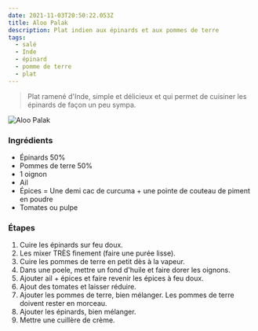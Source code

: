 ```yaml
---
date: 2021-11-03T20:50:22.053Z
title: Aloo Palak
description: Plat indien aux épinards et aux pommes de terre
tags:
  - salé
  - Inde
  - épinard
  - pomme de terre
  - plat
---
```


> Plat ramené d'Inde, simple et délicieux et qui permet de cuisiner les épinards de façon un peu sympa.

![Aloo Palak](/assets/aloo-palak.jpg "Aloo Palak")

### Ingrédients

- Épinards 50%
- Pommes de terre 50%
- 1 oignon
- Ail
- Épices = Une demi cac de curcuma + une pointe de couteau de piment en poudre
- Tomates ou pulpe

### Étapes

1. Cuire les épinards sur feu doux.
2. Les mixer TRÈS finement (faire une purée lisse).
3. Cuire les pommes de terre en petit dès à la vapeur.
4. Dans une poele, mettre un fond d'huile et faire dorer les oignons.
5. Ajouter ail + épices et faire revenir les épices à feu doux.
6. Ajout des tomates et laisser réduire.
7. Ajouter les pommes de terre, bien mélanger. Les pommes de terre doivent rester en morceau.
8. Ajouter les épinards, bien mélanger.
9. Mettre une cuillère de crème.
